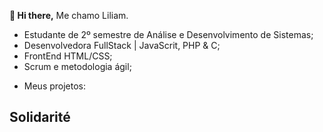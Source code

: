   **👋 Hi there,**
  Me chamo Liliam.
  - Estudante de 2º semestre de Análise e Desenvolvimento de Sistemas;
  - Desenvolvedora FullStack | JavaScrit, PHP & C;
  - FrontEnd HTML/CSS;
  - Scrum e metodologia ágil;


 * Meus projetos:
## Solidarité
<!---
LiliamLtx/LiliamLtx is a ✨ special ✨ repository because its `README.md` (this file) appears on your GitHub profile.
You can click the Preview link to take a look at your changes.
--->
